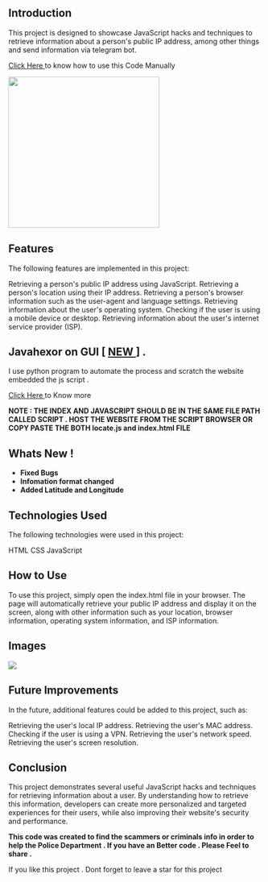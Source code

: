 ## Introduction
This project is designed to showcase JavaScript hacks and techniques to retrieve information about a person's public IP address, among other things and send information via telegram bot.


<a href="https://github.com/Whitecat18/javascript-hacks/blob/main/how-to-use.md" > Click Here </a> to know how to use this Code Manually


<img src="https://images.pond5.com/4k-hacker-war-super-modern-footage-073380072_iconl.jpeg" height=300 />

## Features
The following features are implemented in this project: 

Retrieving a person's public IP address using JavaScript.
Retrieving a person's location using their IP address.
Retrieving a person's browser information such as the user-agent and language settings.
Retrieving information about the user's operating system.
Checking if the user is using a mobile device or desktop.
Retrieving information about the user's internet service provider (ISP).

## Javahexor on GUI [ <a href="https://github.com/Whitecat18/javahexor/tree/main/GUI" > NEW </a> ] . 

I use python program to automate the process and scratch the website embedded the js script . 

<a href="https://github.com/Whitecat18/javahexor/tree/main/GUI" > Click Here </a> to Know more 

**NOTE : THE INDEX AND JAVASCRIPT SHOULD BE IN THE SAME FILE PATH CALLED SCRIPT . HOST THE WEBSITE FROM THE SCRIPT BROWSER
OR COPY PASTE THE BOTH locate.js and index.html FILE**

## Whats New ! 
<b>

  * Fixed Bugs
* Infomation format changed
* Added Latitude and Longitude
  </b>

## Technologies Used
The following technologies were used in this project:

HTML
CSS
JavaScript
## How to Use
To use this project, simply open the index.html file in your browser. The page will automatically retrieve your public IP address and display it on the screen, along with other information such as your location, browser information, operating system information, and ISP information.

## Images 

<img src="https://github.com/Whitecat18/javahexor/blob/main/share/javahexor-new.png?raw=true" />

## Future Improvements
In the future, additional features could be added to this project, such as:

Retrieving the user's local IP address.
Retrieving the user's MAC address.
Checking if the user is using a VPN.
Retrieving the user's network speed.
Retrieving the user's screen resolution.
## Conclusion
This project demonstrates several useful JavaScript hacks and techniques for retrieving information about a user. By understanding how to retrieve this information, developers can create more personalized and targeted experiences for their users, while also improving their website's security and performance.

**This code was created to find the scammers or criminals info in order to help the Police Department . If you have an Better code . Please Feel to share .**

If you like this project . Dont forget to leave a star for this project 

